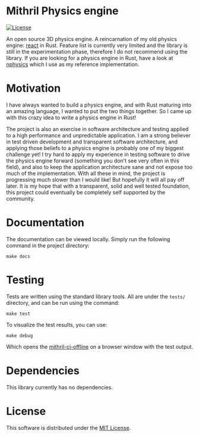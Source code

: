 # Mithril Physics engine

[![License](https://img.shields.io/badge/license-MIT-yellow.svg)](#license)

An open source 3D physics engine. A reincarnation of my old physics engine:
[react](https://github.com/yggie/react) in Rust. Feature list is currently very
limited and the library is still in the experimentation phase, therefore I do
not recommend using the library. If you are looking for a physics engine in
Rust, have a look at [nphysics](https://github.com/sebcrozet/nphysics) which I
use as my reference implementation.

# Motivation

I have always wanted to build a physics engine, and with Rust maturing into an
amazing language, I wanted to put the two things together. So I came up with
this crazy idea to write a physics engine in Rust!

The project is also an exercise in software architecture and testing applied to
a high performance and unpredictable application. I am a strong believer in
test driven development and transparent software architecture, and applying
those beliefs to a physics engine is probably one of my biggest challenge yet! I
try hard to apply my experience in testing software to drive the physics engine
forward (something you don’t see very often in this field), and also to keep the
application architecture sane and not expose too much of the implementation.
With all these in mind, the project is progressing much slower than I would
like! But hopefully it will all pay off later. It is my hope that with a
transparent, solid and well tested foundation, this project could eventually be
completely self supported by the community.

# Documentation

The documentation can be viewed locally. Simply run the following command in the
project directory:

```
make docs
```

# Testing

Tests are written using the standard library tools. All are under the `tests/`
directory, and can be run using the command:

```
make test
```

To visualize the test results, you can use:

```
make debug
```

Which opens the
[mithril-ci-offline](https://github.com/yggie/mithril-ci-offline) on a browser
window with the test output.

# Dependencies

This library currently has no dependencies.


# License

This software is distributed under the
[MIT License](LICENSE).
